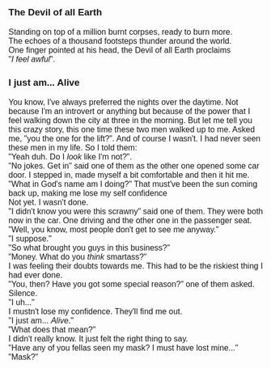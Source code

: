 <span style="font-family:Arial; font-size:16;">


### The Devil of all Earth
Standing on top of a million burnt corpses, ready to burn more.  
The echoes of a thousand footsteps thunder around the world.  
One finger pointed at his head, the Devil of all Earth proclaims  
"*I feel awful*". 

### I just am... Alive
You know, I've always preferred the nights over the daytime. Not because I'm an introvert or anything but because of the power that I feel walking down the city at three in the morning. But let me tell you this crazy story, this one time these two men walked up to me. Asked me, "you the one for the lift?". And of course I wasn't. I had never seen these men in my life. So I told them:  
"Yeah duh. Do I *look* like I'm not?".   
"No jokes. Get in" said one of them as the other one opened some car door. I stepped in, made myself a bit comfortable and then it hit me. "What in God's name am I doing?"  That must've been the sun coming back up, making me lose my self confidence  
Not yet. I wasn't done.  
"I didn't know you were this scrawny" said one of them. They were both now in the car. One driving and the other one in the passenger seat.  
"Well, you know, most people don't get to see me anyway."  
"I suppose."  
"So what brought you guys in this business?"  
"Money. What do you *think* smartass?"  
I was feeling their doubts towards me. This had to be the riskiest thing I had ever done.  
"You, then? Have you got some special reason?" one of them asked.  
Silence.  
"I uh..."  
I mustn't lose my confidence. They'll find me out.  
"I just am... *Alive*."  
"What does that mean?"  
I didn't really know. It just felt the right thing to say.  
"Have any of you fellas seen my mask? I must have lost mine..."  
"Mask?"  




